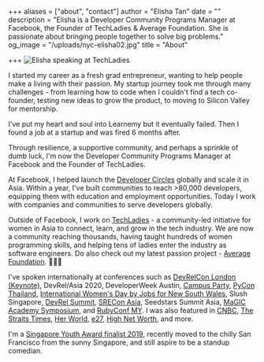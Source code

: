 +++
aliases = ["about", "contact"]
author = "Elisha Tan"
date = ""
description = "Elisha is a Developer Community Programs Manager at Facebook, the Founder of TechLadies & Average Foundation. She is passionate about bringing people together to solve big problems."
og_image = "/uploads/nyc-elisha02.jpg"
title = "About"

+++
![Elisha speaking at TechLadies](/uploads/section11.jpg)

I started my career as a fresh grad entrepreneur, wanting to help people make a living with their passion. My startup journey took me through many challenges - from learning how to code when I couldn't find a tech co-founder, testing new ideas to grow the product, to moving to Silicon Valley for mentorship.

I've put my heart and soul into Learnemy but it eventually failed. Then I found a job at a startup and was fired 6 months after. 

Through resilience, a supportive community, and perhaps a sprinkle of dumb luck, I'm now the Developer Community Programs Manager at Facebook and the Founder of TechLadies.

At Facebook, I helped launch the [Developer Circles](https://developers.facebook.com/developercircles/) globally and scale it in Asia. Within a year, I've built communities to reach >80,000 developers, equipping them with education and employment opportunities. Today I work with companies and communities to serve developers globally. 

Outside of Facebook, I work on [TechLadies](http://www.techladies.co/) - a community-led initiative for women in Asia to connect, learn, and grow in the tech industry. We are now a community reaching thousands, having taught hundreds of women programming skills, and helping tens of ladies enter the industry as software engineers. Do also check out my latest passion project - [Average Foundation](https://www.averagefoundation.com/). 🙋🏻‍♀️

I've spoken internationally at conferences such as [DevRelCon London (Keynote)](https://www.youtube.com/watch?v=kO66Y-501dc), DevRel/Asia 2020, DeveloperWeek Austin, [Campus Party](https://www.youtube.com/watch?v=fHzXTVrGxj8), [PyCon Thailand](https://www.youtube.com/watch?v=zLwGJ3GyBxI), [International Women's Day by Jobs for New South Wales](https://www.youtube.com/watch?v=iZVAFrBzWKI&t=769s), Slush Singapore, [DevRel Summit](https://youtu.be/qgUd_S3jFn0?t=9524), [SRECon Asia](https://www.youtube.com/watch?v=wWnKqDl9Gcg), Seedstars Summit Asia, [MaGIC Academy Symposium](https://www.facebook.com/elishatan/posts/10155565809037597), and [RubyConf MY](https://www.youtube.com/watch?v=GxSb7LLEgNY). I was also featured in [CNBC](https://www.cnbc.com/2015/05/22/how-sharing-failure-stories-has-become-a-global-movement.html), [The Straits Times](https://www.straitstimes.com/tech/learning-website-founder-was-code-illiterate), [Her World](https://www.facebook.com/photo.php?fbid=10155784288227597&set=picfp.633197596&type=3&theater), [e27](https://sg.news.yahoo.com/move-over-wonderwoman-techladies-creating-next-wave-female-091919850.html), [High Net Worth](http://www.hnworth.com/article/2017/10/06/stories-of-resilience-elisha-tan), and more.

I'm a [Singapore Youth Award finalist 2019](https://www.channelnewsasia.com/news/brandstudio/singaporeyouthaward/champions/elisha-tan), recently moved to the chilly San Francisco from the sunny Singapore, and still aspire to be a standup comedian. 